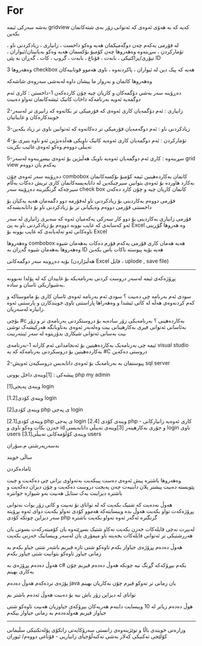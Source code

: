 # For
بەشە سەرکی ئیمە gridview کەیە کە بە هەۆی ئەوەی کە ئەتوانی زۆر بەی شتەکانمان بکەین 

لە فۆرمی یەکەم چەن دوگەمیکمان هەیە وەکو 
داخست ، زانیاری ، زیادکردنی ناو ، تۆمارکردن ، سڕینەوە
وەهەروها چەن کۆمبۆ بۆکسمان هەیە وەکو 
بەیانینان/ئیواران ، تیۆری/پراکتیکی ، بابەت ، قۆناغ ، بابەت ، گروپ ، کات ، گەڕان بە پێی ID 

وەهەروها 3 checkbox هەیە کە پیک دین لە 
ئیواران ، پاکردنەوە ، ناوی هەموو قوتابیەکان 

وەهەروها کاتمان و بەروار ما پیشان داوە لەبەشی سەروەی شاشەکە

دەڕۆینە سەر بەشی دۆگمەکان و کاریان چیە چۆن کاردەکەن
1-داخستن : کاری ئەم دوگمەیە ئەویە بەرنامەکە داخات کاتیک ئیشەکانمان تەواو دەبیت

2-زانیاری : ئەم دۆگمەیان کاری ئەوەی کە فۆرمیکی تر بکاتەوە کە زانیری تر لەسەر خویندکارەکان و غایباتیان 

3-زیادکردنی ناو : ئەم دوگەمەیان فۆرمیکی تر دەکاتەوە کە ئەتوانین ناوی تر زیاد بکەین

4-تۆمارکردن : ئەم دوگمەیان کاری ئەوەیە کاتیک ناویکی هەڵدەبژین ئەو ناوە بنیری بۆ تەیبڵی دووەم وەکو ئەوەی غائیب بکریت

5-سڕینەوە : کاری ئەم دوگمەیان ئەوەیە ناویک هەڵبژین بۆ ئەوەی بیسڕینەوە لەسەر grid view یەکەم یان دووەم

دەڕۆینە سەر ئەوەی چۆن combobox کانمان بەکاردەهینین
ئیمە کۆمبۆ بۆکسەکانمان بەکارد هاوردە بۆ ئەوەی بتوانین سیرچبکەین لە داتابەیسەکانمان کاری تریش دەکات بەڵام سیرچەکە گرنگترینە
دەڕۆینە سەر check box کانمان کاریان چیە و چۆن کارد دەکەن





فۆرمی دووەم بەکاردینی بۆ زیادکردنی ناو 
لەفۆرمە دوو دگمەمان هەیە یەکیان بۆ داخستنی فۆرمی دووەم وەیکیانی تر بۆ زیادکردنی ناو بۆ داتابەیسەکە




فۆرمی زانیاری بەکاردینی بۆ دوو کار سەرکی یەکەمیان ئەوە کە سەیری زانیاری لە سەر ئەو کەسانەی که غایب بوونە 
دووەم بۆ زیادکردنی ناو بە پێ Excel وە هەروها گۆڕینی ناوەکانی ئەو تەلەبانەی کە غایب بوونە بۆ Excel 



وەهەروها combobox هەیە هەمان کاری فۆرمی یەکەم فۆرم دەکات بەهەمان شیوە وەهەروها بەهەمان شیوە گەڕان بە ID هەیە بۆیە پیوستە ناکات باس بکەین

بۆیە دەڕوینە سەر دوگمەکانی (هەڵبژاردن Excel فایل ، uplode , save file)











--------------------

پڕۆژەکەی ئیمە لەسەر دروست کردنی بەرنامەیکە بۆ غایبدان کە لە پۆلدا نەبوونە بەشیوازیکی ئاسان و سادە.

سودی ئەم بەرنامە چی دەبیت ؟
سودی ئەم بەرنامە ئەوەی ئاسان کاری بۆ ماموستاکە و کەم کردنەوەی هەڵە لە کاتی ئیشدا و وەهەراها پاراستنی ناوی خویندکارن و پارستنی ئەوە زانیارە لەسەریان.

بۆچی #c بەکاردەهینی ؟ 
بەرنامەیکی زۆر سادەیە بۆ دروستکردنی بەرنامەی تر
و زۆر بەئاسانی ئەتوانی فیری بەکارهینانی بیت
وەلەبەر ئەوەی بەناوبانگە هەرکیشەک توشی بیت بەسانی ئەتوانی شیکاری بدۆزیتوە لە سەر ئینتەرنیت



ئیمە چی بەرنامەیک بەکاردەهینین بۆ ئەنجامدانی ئەم کارانە 
1-بەرنامەی visual studio بەکاردەهینین بۆ دروسکردنی بەرنامەکە کە بە #C دروستی دەکەین

2-پیوستمان بە بەرنامەیک بۆ ئەوەی داتابەیس دروسکیەن ئەویش sql server 


 










پیشەکی :
[1]وینەی داخل بوونی php my admin

[1]وینەی پەیجی login 

[1.2]وینەی کۆدی login

[2]وینەی کۆدی php ی پەجی login

[2.1]وینەی کۆدی php ی پەجی login
[2.4] وینەی کۆدی php - کاری ئەوەیە زانیارکانی خەزن بکات وەکو ناوی و id و جۆری بەکارهینەر
[3]وینەی تەیبڵی داتابەیسی login ناوی users
[3.1]وینەی کۆڵۆمەکانی تەیبڵی users




بەسەرپەرشتی م.سۆران

ساڵی خویند

ئامادەکردن







وەهەروها باشترە پیش ئەوەی دەست پیبکەیت بەتەواوی بزانی چی دەکەیت و چیت پێویستە دەبیت پیشتر پلان دابنیەت چەن پەیجت دروست دەکەیت و چۆن دیزان دەکەیت و باشترە دیزاینت یەک ستایل هەبیت بەو شیوازە جوانترە 

هەوڵ نەدەیت کە شتیک بکەیت کە لە توانای تۆ نەبیت و کاتی زۆر بوات نەتوانی پڕۆژەکەت تواو بکەیت هەوڵ بدە ویبسایتەکە هەموو کۆدی تەواو بکەیت دوای ئەوە بڕۆیتە سەر دیزاین 
چونکە کۆدی php گرنگترە ئەگەر ئەوە تەواو بکەیت باشترە 

لەبیرت نەچی فایلەکات خەزن بکەیت نەکاو شتیک بسڕێتەوە یان کۆمیتەرکەت بسوتی یان هەررشتیکی تر ئەتوانی فایلەکات بخەیتە ناو میمۆری یان لەسەر ویبساتیک خەزنی بکەیت






هەوڵ دەدەم پڕۆژەی جیاواز بکەم تاوەکو شتی تازە فیربم باشەر شتی جیاو بکەم بە زمانی جیاوز تاوەکو بتوانیت شتی جیاوز بکەم 

هەوڵ دەدەم پڕۆژەی بە c# بکەم بیڕۆکەکە گڕنگ نیە چونکە هەوڵ دەدەم فیربم چۆن بەکاری بهینم 

پۆژەی تردەکەم هەوڵ دەدەم java یان زمانی تر تەوکو فیرم چۆن بەکاریان بهینم 

توانای لە دیزاین زۆر باش نیە بۆ دەبیت هەوڵ ئەدەم باشتر بم 

هوڵ دەدەم زیاتر لە 10 ویبسایت دابنەم هەریەکان بیرۆکەی جیاوزیان هەبیت تاوەکو شتی جیاواز فیربم هەوڵدەدەم بە زمانی جیاواز بیکەم




-----


وزارەتی خویندی باڵا و توێژینەوەی زانستی سەرۆکایەتی زانکۆی پۆلەتکنیکی سڵیمانی
کۆلێجی تەکنیکی کەلار
بەشی تەکنەڵۆجیای زانیاریی - قۆناغی دووەم/ ئیوران 

